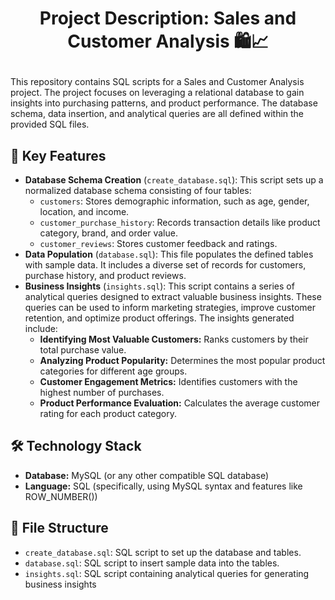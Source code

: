 # <p align="center"> Project Description: Sales and Customer Analysis 🛍️📈</p>
This repository contains SQL scripts for a Sales and Customer Analysis project. The project focuses on leveraging a relational database to gain insights into purchasing patterns, and product performance. The database schema, data insertion, and analytical queries are all defined within the provided SQL files.

## 🚀 **Key Features**
* **Database Schema Creation** (`create_database.sql`): This script sets up a normalized database schema consisting of four tables:
  * `customers`: Stores demographic information, such as age, gender, location, and income.
  * `customer_purchase_history`: Records transaction details like product category, brand, and order value.
  * `customer_reviews`: Stores customer feedback and ratings.
* **Data Population** (`database.sql`): This file populates the defined tables with sample data. It includes a diverse set of records for customers, purchase history, and product reviews.
* **Business Insights** (`insights.sql`): This script contains a series of analytical queries designed to extract valuable business insights. These queries can be used to inform marketing strategies, improve customer retention, and optimize product offerings. The insights generated include:
  * **Identifying Most Valuable Customers:** Ranks customers by their total purchase value.
  * **Analyzing Product Popularity:** Determines the most popular product categories for different age groups.
  * **Customer Engagement Metrics:** Identifies customers with the highest number of purchases.
  * **Product Performance Evaluation:** Calculates the average customer rating for each product category.

## 🛠️ Technology Stack
* **Database:** MySQL (or any other compatible SQL database)
* **Language:** SQL (specifically, using MySQL syntax and features like ROW_NUMBER())

## 📂 File Structure
* `create_database.sql`: SQL script to set up the database and tables.
* `database.sql`: SQL script to insert sample data into the tables.
* `insights.sql`: SQL script containing analytical queries for generating business insights
